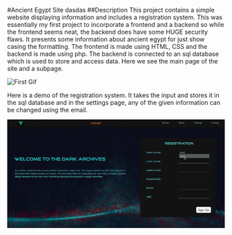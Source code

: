 #Ancient Egypt Site
dasdas
##Description
This project contains a simple website displaying information and includes a registration system. This was essentially my first project to incorporate a frontend and a backend so while the frontend seems neat, the backend does have some HUGE security flaws. It presents some information about ancient egypt for just show casing the formatting. The frontend is made using HTML, CSS and the backend is made using php. The backend is connected to an sql database which is used to store and access data. Here we see the main page of the site and a subpage.

![First Gif](firstgif.gif)

Here is a demo of the registration system. It takes the input and stores it in the sql database and in the settings page, any of the given information can be changed using the email. 

![Registration Gif](secondgif.gif)
